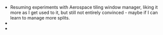 - Resuming experiments with Aerospace tiling window manager, liking it more as I get used to it, but still not entirely convinced - maybe if I can learn to manage more splits.
-
-